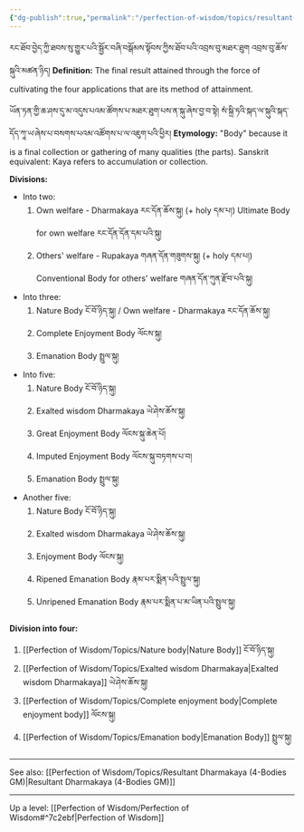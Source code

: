```yaml
---
{"dg-publish":true,"permalink":"/perfection-of-wisdom/topics/resultant-dharmakaya/"}
---
```


རང་ཐོབ་བྱེད་ཀྱི་ཐབས་སུ་གྱུར་པའི་སྦྱོར་བཞི་བསྒོམས་སྟོབས་ཀྱིས་ཐོབ་པའི་འབྲས་བུ་མཐར་ཐུག  འབྲས་བུ་ཆོས་སྐུའི་མཚན་ཉིད།
**Definition:** The final result attained through the force of cultivating the four applications that are its method of attainment.

ཡོན་ཏན་གྱི་ཆ་ཤས་དུ་མ་འདུས་པའམ་ཚོགས་པ་མཐར་ཐུག་པས་ན་སྐུ་ཞེས་བྱ་བ་སྟེ། 
སཾ་སྐྲི་ཏའི་སྐད་ལ་སྐུའི་སྐད་དོད་ཀཱ་ཡ་ཞེས་པ་བསགས་པའམ་འཚོགས་པ་ལ་འཇུག་པའི་ཕྱིར།
**Etymology:** "Body" because it is a final collection or gathering of many qualities (the parts).
Sanskrit equivalent: Kaya refers to accumulation or collection.

**Divisions:**
- Into two:
	1. Own welfare - Dharmakaya རང་དོན་ཆོས་སྐུ། (+ holy དམ་པ།)
	   Ultimate Body for own welfare རང་དོན་དོན་དམ་པའི་སྐུ།
	2. Others' welfare - Rupakaya གཞན་དོན་གཟུགས་སྐུ། (+ holy དམ་པ།)
	   Conventional Body for others' welfare གཞན་དོན་ཀུན་རྫོབ་པའི་སྐུ།
- Into three:
	1. Nature Body ངོ་བོ་ཉིད་སྐུ། / Own welfare - Dharmakaya རང་དོན་ཆོས་སྐུ།
	2. Complete Enjoyment Body ལོངས་སྐུ།
	3. Emanation Body སྤྲུལ་སྐུ།
- Into five:
	1. Nature Body ངོ་བོ་ཉིད་སྐུ།
	2. Exalted wisdom Dharmakaya ཡེ་ཤེས་ཆོས་སྐུ།
	3. Great Enjoyment Body ལོངས་སྐུ་ཆེན་པོ།
	4. Imputed Enjoyment Body ལོངས་སྐུ་བཏགས་པ་བ།
	5. Emanation Body སྤྲུལ་སྐུ།
- Another five:
	1. Nature Body ངོ་བོ་ཉིད་སྐུ།
	2. Exalted wisdom Dharmakaya ཡེ་ཤེས་ཆོས་སྐུ།
	3. Enjoyment Body ལོངས་སྐུ།
	4. Ripened Emanation Body རྣམ་པར་སྨིན་པའི་སྤྲུལ་སྐུ།
	5. Unripened Emanation Body རྣམ་པར་སྨིན་པ་མ་ཡིན་པའི་སྤྲུལ་སྐུ།

**Division into four:**
1. [[Perfection of Wisdom/Topics/Nature body\|Nature Body]] ངོ་བོ་ཉིད་སྐུ།
2. [[Perfection of Wisdom/Topics/Exalted wisdom Dharmakaya\|Exalted wisdom Dharmakaya]] ཡེ་ཤེས་ཆོས་སྐུ།
3. [[Perfection of Wisdom/Topics/Complete enjoyment body\|Complete enjoyment body]] ལོངས་སྐུ།
4. [[Perfection of Wisdom/Topics/Emanation body\|Emanation Body]] སྤྲུལ་སྐུ།

---
See also: [[Perfection of Wisdom/Topics/Resultant Dharmakaya (4-Bodies GM)\|Resultant Dharmakaya (4-Bodies GM)]]

---
Up a level: [[Perfection of Wisdom/Perfection of Wisdom#^7c2ebf\|Perfection of Wisdom]]